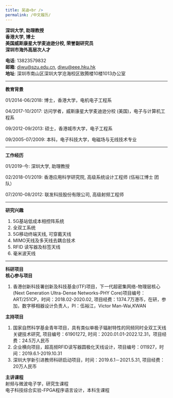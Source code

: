 ```yaml
---
title: 吴迪<br />
permalink: /中文履历/
---
```


**深圳大学, 助理教授**<br />
**香港大学, 博士**<br />
**美国威斯康星大学麦迪逊分校, 荣誉副研究员**<br />
**深圳市海外高层次人才**<br />  

**电话**: 13823579832 <br /> 
**邮箱**: diwu@szu.edu.cn, diwu@eee.hku.hk<br /> 
**地址**: 深圳市南山区深圳大学沧海校区致腾楼10楼1013办公室<br />     

***
**教育背景**

01/2014-06/2018:  博士，香港大学，电机电子工程系<br />	
	 
04/2017-10/2017:  访问学者，威斯康星大学麦迪逊分校 (美国)，电子与计算机工程系<br /> 
      
09/2012-09/2013:  硕士，香港城市大学，电子工程系<br />  
                  	                                                   
09/2005-07/2009:  本科，电子科技大学，电磁场与无线技术专业<br />

***
**工作经历**  

01/2019-今: 深圳大学,  助理教授<br /> 

02/2018-01/2019: 香港应用科学研究院,  高级系统设计工程师 (伍裕江博士 团队）<br />

07/2010-08/2012: 联发科技股份有限公司,  高级射频工程师<br />

***
**研究兴趣**

1. 5G基站低成本相控阵系统                                                     
2. 全双工系统
3. 5G移动终端天线, 可穿戴天线
4. MIMO天线及多天线去耦合技术
5. RFID 读写器及标签天线
6. 毫米波天线<br />

***
**科研项目**<br />
**核心参与项目** <br /> 
1. 香港创新科技署创新及科技基金(ITF)项目，下一代超密集网络-物理层核心(Next Generation Ultra-Dense Networks-PHY Core)项目编号：ART/251CP，时间：2018.02-2020.02, 项目经费：1374.7万港币，在研，参加，数字移相器设计负责人，PI：伍裕江，Victor Man-Wai,KWAN


**主持项目** <br /> 
1. 国家自然科学基金青年项目，具有类似单极子辐射特性的同频同时全双工天线关键技术研究, 项目编号：61901272, 时间：2020.01.01-2022.12.31，项目经费：24.5万人民币 <br />
2. 企业横向项目，超高频RFID读写器圆极化天线设计，项目编号：011927，时间：2019.6.1-2019.10.31 <br />
3. 深圳大学新引进教师科研启动项目，时间：2019.6.1－2021.5.31, 项目经费： 20万人民币<br />


**主讲课程** <br /> 
射频与微波电子学，研究生课程 <br />
电子科技综合实验-FPGA程序语言设计，本科生课程 <br />

